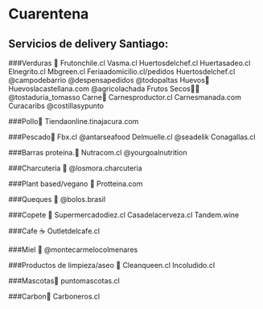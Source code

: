 # Cuarentena

## Servicios de delivery Santiago:

###Verduras 🥒
Frutonchile.cl
Vasma.cl
Huertosdelchef.cl
Huertasadeo.cl
Elnegrito.cl
Mbgreen.cl
Feriaadomicilio.cl/pedidos
Huertosdelchef.cl
@campodebarrio
@despensapedidos
@todopaltas
Huevos🥚
Huevoslacastellana.com
@agricolachada
Frutos Secos🥜🌰
@tostaduria_tomasso
Carne🍖
Carnesproductor.cl
Carnesmanada.com
Curacaribs
@costillasypunto

###Pollo🍖
Tiendaonline.tinajacura.com

###Pescado🐠
Fbx.cl
@antarseafood
Delmuelle.cl
@seadelik
Conagallas.cl

###Barras proteína.🍫
Nutracom.cl
@yourgoalnutrition

###Charcuteria 🥓
@losmora.charcuteria

###Plant based/vegano 🥦
Protteina.com

###Queques 🧁
@bolos.brasil

###Copete 🥂
Supermercadodiez.cl
Casadelacerveza.cl
Tandem.wine

###Cafe ☕
Outletdelcafe.cl

###Miel 🍜
@montecarmelocolmenares

###Productos de limpieza/aseo 🧹
Cleanqueen.cl
Incoludido.cl

###Mascotas🐶
puntomascotas.cl

###Carbon🥩
Carboneros.cl
